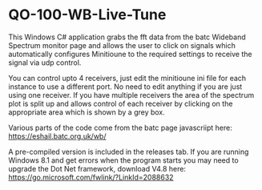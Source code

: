 # QO-100-WB-Live-Tune

This Windows C# application grabs the fft data from the batc Wideband Spectrum monitor page and allows the user to click on signals which automatically configures Minitioune to the required settings to receive the signal via udp control.

You can control upto 4 receivers, just edit the minitioune ini file for each instance to use a different port.
No need to edit anything if you are just using one receiver.
If you have multiple receivers the area of the spectrum plot is split up and allows control of each receiver by clicking on the appropriate area which is shown by a grey box.

Various parts of the code come from the batc page javascriipt here: https://eshail.batc.org.uk/wb/

A pre-compiled version is included in the releases tab.
If you are running Windows 8.1 and get errors when the program starts you may need to upgrade the Dot Net framework, download V4.8 here: https://go.microsoft.com/fwlink/?LinkId=2088632
